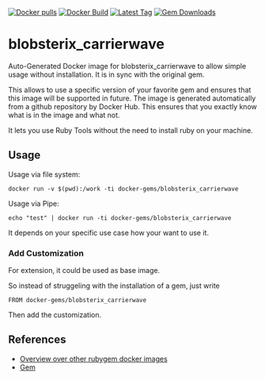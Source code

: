 [![Docker pulls](https://img.shields.io/docker/pulls/rubygem/blobsterix_carrierwave.svg)](https://hub.docker.com/r/rubygem/blobsterix_carrierwave/)
[![Docker Build](https://img.shields.io/docker/automated/rubygem/blobsterix_carrierwave.svg)](https://hub.docker.com/r/rubygem/blobsterix_carrierwave/)
[![Latest Tag](https://img.shields.io/github/tag/docker-rubygem/blobsterix_carrierwave.svg)](https://hub.docker.com/r/rubygem/blobsterix_carrierwave/)
[![Gem Downloads](https://img.shields.io/gem/dt/blobsterix_carrierwave.svg)](https://rubygems.org/gems/blobsterix_carrierwave/)
# blobsterix_carrierwave

Auto-Generated Docker image for blobsterix_carrierwave to allow simple usage without installation.
It is in sync with the original gem.

This allows to use a specific version of your favorite gem and ensures that this image will be supported in future.
The image is generated automatically from a github repository by Docker Hub.
This ensures that you exactly know what is in the image and what not.

It lets you use Ruby Tools without the need to install ruby on your machine.

## Usage

Usage via file system:

`docker run -v $(pwd):/work -ti docker-gems/blobsterix_carrierwave`

Usage via Pipe:

`echo "test" | docker run -ti docker-gems/blobsterix_carrierwave`

It depends on your specific use case how your want to use it.

### Add Customization

For extension, it could be used as base image.

So instead of struggeling with the installation of a gem, just write

`FROM docker-gems/blobsterix_carrierwave`

Then add the customization.

## References

 - [Overview over other rubygem docker images](https://github.com/thinkbot/docker-rubygem)
 - [Gem](https://rubygems.org/gems/blobsterix_carrierwave/)
